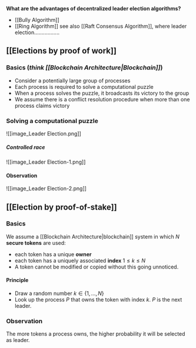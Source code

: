 **What are the advantages of decentralized leader election algorithms?**
- [[Bully Algorithm]]
- [[Ring Algorithm]]
see also [[Raft Consensus Algorithm]], where leader election................. 

## [[Elections by proof of work]]
### Basics (_think [[Blockchain Architecture|Blockchain]]_)
- Consider a potentially large group of processes
- Each process is required to solve a computational puzzle 
- When a process solves the puzzle, it broadcasts its victory to the group
- We assume there is a conflict resolution procedure when more than one process claims victory
### Solving a computational puzzle
![[image_Leader Election.png]]
##### Controlled race
![[image_Leader Election-1.png]]
#### Observation
![[image_Leader Election-2.png]]
## [[Election by proof-of-stake]]
### Basics
We assume a [[Blockchain Architecture|blockchain]] system in which $N$ **secure tokens** are used:
- each token has a unique **owner**
- each token has a uniquely associated **index** $1\leq k\leq N$
- A token cannot be modified or copied without this going unnoticed.
#### Principle
- Draw a random number $k \in \{1,\dots ,N\}$ 
- Look up the process $P$ that owns the token with index $k$. $P$ is the next leader.
### Observation
The more tokens a process owns, the higher probability it will be selected as leader.